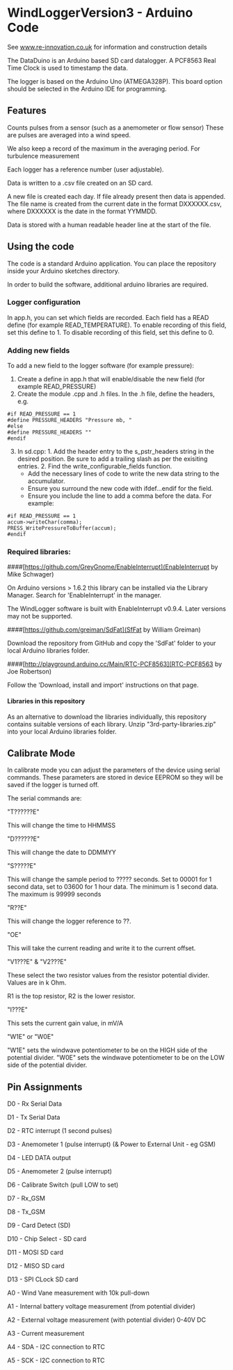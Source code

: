 # WindLoggerVersion3 - Arduino Code

  See www.re-innovation.co.uk for information and construction details

  The DataDuino is an Arduino based SD card datalogger.
  A PCF8563 Real Time Clock is used to timestamp the data.

  The logger is based on the Arduino Uno (ATMEGA328P).
  This board option should be selected in the Arduino IDE for programming.

## Features
  Counts pulses from a sensor (such as a anemometer or flow sensor)
  These are pulses are averaged into a wind speed.
  
  We also keep a record of the maximum in the averaging period.
  For turbulence measurement 
  
  Each logger has a reference number (user adjustable).
  
  Data is written to a .csv file created on an SD card.
  
  A new file is created each day. If file already present then data is appended.
  The file name is created from the current date in the format DXXXXXX.csv, where DXXXXXX is the date in the format YYMMDD. 
  
  Data is stored with a human readable header line at the start of the file.

## Using the code

  The code is a standard Arduino application. You can place the repository inside your Arduino sketches directory. 

  In order to build the software, additional arduino libraries are required.
  
  ### Logger configuration

  In app.h, you can set which fields are recorded.
  Each field has a READ define (for example READ_TEMPERATURE).
  To enable recording of this field, set this define to 1.
  To disable recording of this field, set this define to 0.
  
  ### Adding new fields

  To add a new field to the logger software (for example pressure):
  1. Create a define in app.h that will enable/disable the new field (for example READ_PRESSURE)
  2. Create the module .cpp and .h files. In the .h file, define the headers, e.g.

  ```
  #if READ_PRESSURE == 1
  #define PRESSURE_HEADERS "Pressure mb, "
  #else
  #define PRESSURE_HEADERS ""
  #endif
  ```

  3. In sd.cpp:
    1. Add the header entry to the s_pstr_headers string in the desired position. Be sure to add a trailing slash as per the exisiting entries.
    2. Find the write_configurable_fields function.
      * Add the necessary lines of code to write the new data string to the accumulator.
      * Ensure you surround the new code with ifdef...endif for the field.
      * Ensure you include the line to add a comma before the data.
      For example:

  ```
  #if READ_PRESSURE == 1
  accum->writeChar(comma);
  PRESS_WritePressureToBuffer(accum);
  #endif

  ```


### Required libraries:
  ####[https://github.com/GreyGnome/EnableInterrupt](EnableInterrupt by Mike Schwager)

  On Arduino versions > 1.6.2 this library can be installed via the Library Manager. Search for 'EnableInterrupt' in the manager.

  The WindLogger software is built with EnableInterrupt v0.9.4. Later versions may not be supported.

  ####[https://github.com/greiman/SdFat](SfFat by William Greiman)

  Download the repository from GitHub and copy the 'SdFat' folder to your local Arduino libraries folder.

  ####[http://playground.arduino.cc/Main/RTC-PCF8563](RTC-PCF8563 by Joe Robertson)

  Follow the 'Download, install and import' instructions on that page.

  #### Libraries in this repository

  As an alternative to download the libraries individually, this repository contains suitable versions of each library. Unzip "3rd-party-libraries.zip" into your local Arduino libraries folder.

## Calibrate Mode

  In calibrate mode you can adjust the parameters of the device using serial commands.
  These parameters are stored in device EEPROM so they will be saved if the logger is turned off.
  
  The serial commands are:

  "T??????E"
  
  This will change the time to HHMMSS
  
  "D??????E"
  
  This will change the date to DDMMYY
  
  "S?????E"
  
  This will change the sample period to ????? seconds. Set to 00001 for 1 second data, set to 03600 for 1 hour data.
  The minimum is 1 second data. The maximum is 99999 seconds
  
  "R??E"
  
  This will change the logger reference to ??. 
  
  "OE"
  
  This will take the current reading and write it to the current offset.
  
  "V1???E" &  "V2???E"
  
  These select the two resistor values from the resistor potential divider.
  Values are in k Ohm.
  
  R1 is the top resistor, R2 is the lower resistor.
  
  "I???E"
  
  This sets the current gain value, in mV/A

  "W1E" or "W0E" 
  
  "W1E" sets the windwave potentiometer to be on the HIGH side of the potential divider.
  "W0E" sets the windwave potentiometer to be on the LOW side of the potential divider.

## Pin Assignments
  
  D0 - Rx Serial Data
  
  D1 - Tx Serial Data
  
  D2 - RTC interrupt (1 second pulses)
  
  D3 - Anemometer 1 (pulse interrupt) (& Power to External Unit - eg GSM)
  
  D4 - LED DATA output
  
  D5 - Anemometer 2 (pulse interrupt)
  
  D6 - Calibrate Switch (pull LOW to set)
  
  D7 - Rx_GSM
  
  D8 - Tx_GSM
  
  D9 - Card Detect (SD)
  
  D10 - Chip Select - SD card
  
  D11 - MOSI SD card
  
  D12 - MISO SD card
  
  D13 - SPI CLock SD card
  
  A0 - Wind Vane measurement with 10k pull-down
  
  A1 - Internal battery voltage measurement (from potential divider)
  
  A2 - External voltage measurement (with potential divider) 0-40V DC
  
  A3 - Current measurement
  
  A4 - SDA - I2C connection to RTC
  
  A5 - SCK - I2C connection to RTC
  
